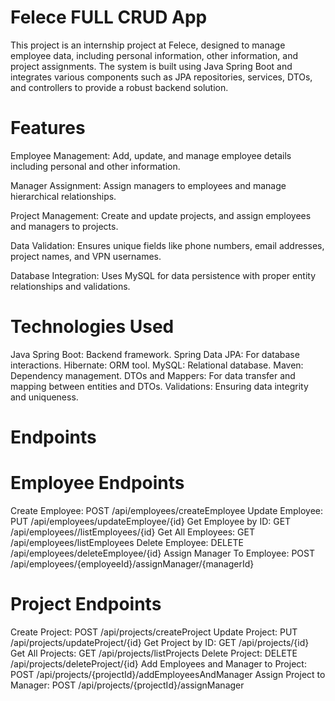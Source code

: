 ﻿# Felece FULL CRUD App

This project is an internship project at Felece, designed to manage employee data, including personal information, other information, and project assignments. The system is built using Java Spring Boot and integrates various components such as JPA repositories, services, DTOs, and controllers to provide a robust backend solution.

# Features
 Employee Management: Add, update, and manage employee details including personal and other information.
 
 Manager Assignment: Assign managers to employees and manage hierarchical relationships.
 
 Project Management: Create and update projects, and assign employees and managers to projects.
 
 Data Validation: Ensures unique fields like phone numbers, email addresses, project names, and VPN usernames.
 
 Database Integration: Uses MySQL for data persistence with proper entity relationships and validations.


# Technologies Used
 Java Spring Boot: Backend framework.
 Spring Data JPA: For database interactions.
 Hibernate: ORM tool.
 MySQL: Relational database.
 Maven: Dependency management.
 DTOs and Mappers: For data transfer and mapping between entities and DTOs.
 Validations: Ensuring data integrity and uniqueness.


# Endpoints

# Employee Endpoints

 Create Employee: POST /api/employees/createEmployee
 Update Employee: PUT /api/employees/updateEmployee/{id}
 Get Employee by ID: GET /api/employees//listEmployees/{id}
 Get All Employees: GET /api/employees/listEmployees
 Delete Employee: DELETE /api/employees/deleteEmployee/{id}
 Assign Manager To Employee: POST /api/employees/{employeeId}/assignManager/{managerId}

# Project Endpoints

 Create Project: POST /api/projects/createProject
 Update Project: PUT /api/projects/updateProject/{id}
 Get Project by ID: GET /api/projects/{id}
 Get All Projects: GET /api/projects/listProjects
 Delete Project: DELETE /api/projects/deleteProject/{id}
 Add Employees and Manager to Project: POST /api/projects/{projectId}/addEmployeesAndManager
 Assign Project to Manager: POST /api/projects/{projectId}/assignManager
